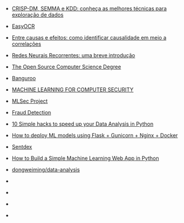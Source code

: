 - [CRISP-DM, SEMMA e KDD: conheça as melhores técnicas para exploração de dados](https://paulovasconcellos.com.br/crisp-dm-semma-e-kdd-conhe%C3%A7a-as-melhores-t%C3%A9cnicas-para-explora%C3%A7%C3%A3o-de-dados-560d294547d2)

- [EasyOCR](https://github.com/JaidedAI/EasyOCR)

- [Entre causas e efeitos: como identificar causalidade em meio a correlações](https://medium.com/big-data-blog/entre-causas-e-efeitos-como-identificar-causalidade-em-meio-a-correla%C3%A7%C3%B5es-8f6aad0a3790)

- [Redes Neurais Recorrentes: uma breve introdução](https://dataml.com.br/redes-neurais-recorrentes-uma-breve-introducao/)

- [The Open Source Computer Science Degree](https://github.com/ForrestKnight/open-source-cs)

- [Banguroo](https://www.buguroo.com/)

- [MACHINE LEARNING FOR COMPUTER SECURITY](http://www.mlsec.org/)

- [MLSec Project](https://github.com/mlsecproject)

- [Fraud Detection](https://www.datacamp.com/search?q=fraus&__cf_chl_jschl_tk__=0b902699526f45630aab28dfee7d5414c70463c0-1607553643-0-AZgOfMpFzuSi3ha8UKgejbgUTjysiIxx4pMRez-hfBJp33z3e8WGuzbD7v5Bl3mnW8Fe97Q9VdmGjvT1aVIBuVxiQE9XDlUDm1b22MkwzNT4po5_94gSfgivNKg9OzSTyOdurjt54UrgeJNCKgcixKP5kMenaLiCDsiPZ5XRl5AAIMGtDk7BD8V5pSpGN0QmanOVjJ591RbBACIK5hDe62gvEaLe4xT2nM8K5pMSlrTq2pC5cQUIvvbpV-m4WFL2g3zzuKN2XOEYw7nH-SQ77zFmYjT7CJigOyvwPTKdlkY846sgH1ZqgfhSMmOKGQONk-l1HSVZfbk-gHrQ3bSHuL0)

- [10 Simple hacks to speed up your Data Analysis in Python](https://towardsdatascience.com/10-simple-hacks-to-speed-up-your-data-analysis-in-python-ec18c6396e6b)

- [How to deploy ML models using Flask + Gunicorn + Nginx + Docker](https://towardsdatascience.com/how-to-deploy-ml-models-using-flask-gunicorn-nginx-docker-9b32055b3d0)

- [Sentdex](http://sentdex.com/)

- [How to Build a Simple Machine Learning Web App in Python](https://towardsdatascience.com/how-to-build-a-simple-machine-learning-web-app-in-python-68a45a0e0291)

- [dongweiming/data-analysis](https://github.com/dongweiming/data-analysis/tree/master/data_analysis)

- []()

- []()

- []()

- []()
